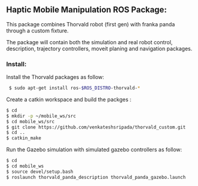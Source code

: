 ## Haptic Mobile Manipulation ROS Package: 

This package combines Thorvald robot (first gen) with franka panda through a custom fixture. 

The package will contain both the simulation and real robot control, description, trajectory controllers, moveit planing and navigation packages. 


### Install:

Install the Thorvald packages as follow: 

```bash
 $ sudo apt-get install ros-$ROS_DISTRO-thorvald-*
```

Create a catkin workspace and build the packges : 


```bash
$ cd 
$ mkdir -p ~/mobile_ws/src
$ cd mobile_ws/src 
$ git clone https://github.com/venkateshsripada/thorvald_custom.git
$ cd ..
$ catkin_make
```


Run the Gazebo simulation with simulated gazebo controllers as follow: 


```bash
$ cd 
$ cd mobile_ws
$ source devel/setup.bash
$ roslaunch thorvald_panda_description thorvald_panda_gazebo.launch
```